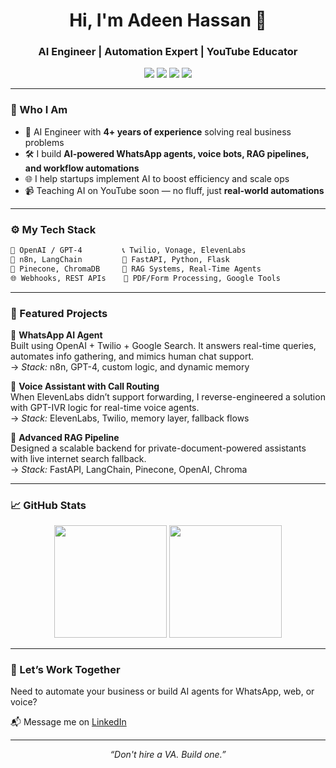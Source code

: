 <h1 align="center">Hi, I'm Adeen Hassan 👋</h1>
<h3 align="center">AI Engineer | Automation Expert | YouTube Educator</h3>

<p align="center">
  <a href="https://github.com/malickadeen"><img src="https://img.shields.io/badge/GitHub-181717?style=flat&logo=github&logoColor=white" /></a>
  <a href="[https://www.linkedin.com/in/malick-adeen-ai/](https://www.linkedin.com/in/adeen-hassan-9714111bb/)"><img src="https://img.shields.io/badge/LinkedIn-blue?style=flat&logo=linkedin&logoColor=white" /></a>
  <a href="https://www.suitsconsultants.com"><img src="https://img.shields.io/badge/Website-suitsconsultants.com-0a0a0a?style=flat&logo=google-chrome&logoColor=white" /></a>
  <a href="#"><img src="https://img.shields.io/badge/YouTube-Launching Soon-red?style=flat&logo=youtube&logoColor=white" /></a>
</p>

---

### 🧠 Who I Am

- 🤖 AI Engineer with **4+ years of experience** solving real business problems  
- 🛠️ I build **AI-powered WhatsApp agents, voice bots, RAG pipelines, and workflow automations**  
- 🌐 I help startups implement AI to boost efficiency and scale ops  
- 📹 Teaching AI on YouTube soon — no fluff, just **real-world automations**

---

### ⚙️ My Tech Stack

```txt
🧠 OpenAI / GPT-4         📞 Twilio, Vonage, ElevenLabs  
🔄 n8n, LangChain         🧰 FastAPI, Python, Flask  
📁 Pinecone, ChromaDB     🤖 RAG Systems, Real-Time Agents  
🌐 Webhooks, REST APIs    🧾 PDF/Form Processing, Google Tools
```

---

### 🚀 Featured Projects

🔹 **WhatsApp AI Agent**  
Built using OpenAI + Twilio + Google Search. It answers real-time queries, automates info gathering, and mimics human chat support.  
→ *Stack:* n8n, GPT-4, custom logic, and dynamic memory

🔹 **Voice Assistant with Call Routing**  
When ElevenLabs didn’t support forwarding, I reverse-engineered a solution with GPT-IVR logic for real-time voice agents.  
→ *Stack:* ElevenLabs, Twilio, memory layer, fallback flows

🔹 **Advanced RAG Pipeline**  
Designed a scalable backend for private-document-powered assistants with live internet search fallback.  
→ *Stack:* FastAPI, LangChain, Pinecone, OpenAI, Chroma

---

### 📈 GitHub Stats

<p align="center">
  <img src="https://github-readme-stats.vercel.app/api?username=malickadeen&show_icons=true&theme=radical" height="180" />
  <img src="https://github-readme-stats.vercel.app/api/top-langs/?username=malickadeen&layout=compact&theme=radical" height="180"/>
</p>

---

### 📣 Let’s Work Together

Need to automate your business or build AI agents for WhatsApp, web, or voice?

📬 Message me on [LinkedIn](https://www.linkedin.com/in/adeen-hassan-9714111bb/)

---

<p align="center">
  <i>“Don't hire a VA. Build one.”</i>
</p>

